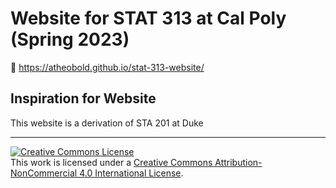 # Website for STAT 313 at Cal Poly (Spring 2023)

🔗 https://atheobold.github.io/stat-313-website/

## Inspiration for Website

This website is a derivation of STA 201 at Duke 

<hr> 

<a rel="license" href="http://creativecommons.org/licenses/by-nc/4.0/"><img alt="Creative Commons License" style="border-width:0" src="https://i.creativecommons.org/l/by-nc/4.0/88x31.png" /></a><br />This work is licensed under a <a rel="license" href="http://creativecommons.org/licenses/by-nc/4.0/">Creative Commons Attribution-NonCommercial 4.0 International License</a>.
